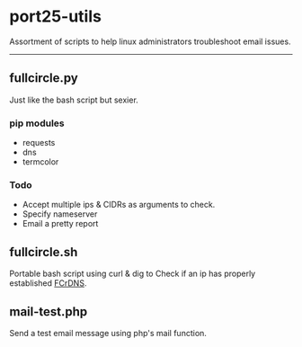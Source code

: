 # port25-utils

Assortment of scripts to help linux administrators troubleshoot email issues.

* * *

## fullcircle.py

Just like the bash script but sexier.  

### pip modules
- requests
- dns
- termcolor

### Todo
- Accept multiple ips & CIDRs as arguments to check. 
- Specify nameserver
- Email a pretty report

## fullcircle.sh

Portable bash script using curl & dig to Check if an ip has properly established [FCrDNS](http://en.wikipedia.org/wiki/Forward-confirmed_reverse_DNS "Forward-confirmed reverse DNS").

## mail-test.php

Send a test email message using php's mail function. 